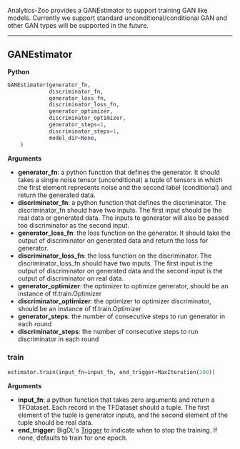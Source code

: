 Analytics-Zoo provides a GANEstimator to support training GAN like models.
Currently we support standard unconditional/conditional GAN and other GAN types will be supported in the future.


---
## **GANEstimator**

**Python**
```python
GANEstimator(generator_fn,
             discriminator_fn,
             generator_loss_fn,
             discriminator_loss_fn,
             generator_optimizer,
             discriminator_optimizer,
             generator_steps=1,
             discriminator_steps=1,
             model_dir=None,
    )
```

**Arguments**

* **generator_fn**: a python function that defines the generator. It should takes a single noise tensor (unconditional)
a tuple of tensors in which the first element represents noise and the second label (conditional) and return the
generated data.  
* **discriminator_fn**: a python function that defines the discriminator. The discriminator_fn should have two inputs.
The first input should be the real data or generated data. The inputs to generator will also be passed too discriminator
as the second input.
* **generator_loss_fn**: the loss function on the generator. It should take the output of discriminator on generated data
and return the loss for generator.
* **discriminator_loss_fn**: the loss function on the discriminator. The discriminator_loss_fn should have two inputs. The
first input is the output of discriminator on generated data and the second input is the output of discriminator on real data.
* **generator_optimizer**: the optimizer to optimize generator, should be an instance of tf.train.Optimizer
* **discriminator_optimizer**: the optimizer to optimizer discriminator, should be an instance of tf.train.Optimizer
* **generator_steps**: the number of consecutive steps to run generator in each round
* **discriminator_steps**: the number of consecutive steps to run discriminator in each round


### train

```python
estimator.train(input_fn=input_fn, end_trigger=MaxIteration(100))
```

**Arguments**

* **input_fn**: a python function that takes zero arguments and return a TFDataset. Each record in the TFDataset should
a tuple. The first element of the tuple is generator inputs, and the second element of the tuple should be real data.
* **end_trigger**: BigDL's [Trigger](https://bigdl-project.github.io/0.10.0/#APIGuide/Triggers/) to indicate when to stop the training. If none, defaults to
train for one epoch.



